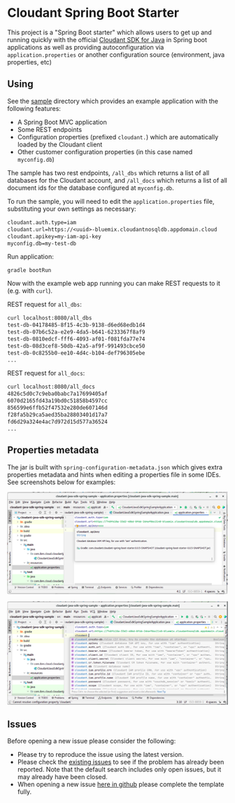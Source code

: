 # Cloudant Spring Boot Starter

This project is a "Spring Boot starter" which allows users to get up and running quickly with the official
[Cloudant SDK for Java](https://github.com/IBM/cloudant-java-sdk) in Spring boot applications as well
as providing autoconfiguration via `application.properties` or another configuration source (environment, java properties, etc)

## Using

See the [sample](sample) directory which provides an example application with the following features:

- A Spring Boot MVC application
- Some REST endpoints
- Configuration properties (prefixed `cloudant.`) which are automatically loaded by the Cloudant client
- Other customer configuration properties (in this case named `myconfig.db`)

The sample has two rest endpoints, `/all_dbs` which returns a list of all databases for the Cloudant account, and
`/all_docs` which returns a list of all document ids for the database configured at `myconfig.db`.

To run the sample, you will need to edit the `application.properties` file, substituting your own settings as necessary:

```properties
cloudant.auth.type=iam
cloudant.url=https://<uuid>-bluemix.cloudantnosqldb.appdomain.cloud
cloudant.apikey=my-iam-api-key
myconfig.db=my-test-db
```

Run application:

```shell
gradle bootRun
```

Now with the example web app running you can make REST requests to it (e.g. with `curl`).

REST request for `all_dbs`:
```shell
curl localhost:8080/all_dbs
test-db-04178485-8f15-4c3b-9138-d6ed68edb1d4
test-db-07b6c52a-e2e9-4da5-b641-6233367f8af9
test-db-0810edcf-fff6-4093-af01-f081fda77e74
test-db-08d3cef8-50db-42a5-af9f-991493cbce50
test-db-0c8255b0-ee10-4d4c-b104-def796305ebe
...
```

REST request for `all_docs`:
```shell
curl localhost:8080/all_docs
4826c5d0c7c9eba0babc7a17699405af
6070d2165fd43a19bd0c51858b4597cc
856599e6ffb52f47532e280de607146d
f28fa5b29ca5aed35ba28803401d17a7
fd6d29a324e4ac7d972d15d577a36524
...
```

## Properties metadata

The jar is built with `spring-configuration-metadata.json` which gives extra properties metadata and hints
when editing a properties file in some IDEs. See screenshots below for examples:

![](Screenshot%20from%202022-06-29%2012-26-27.png)

![](Screenshot%20from%202022-06-29%2012-27-38.png)

## Issues

Before opening a new issue please consider the following:
* Please try to reproduce the issue using the latest version.
* Please check the [existing issues](/issues)
to see if the problem has already been reported. Note that the default search
includes only open issues, but it may already have been closed.
* When opening a new issue [here in github](/issues) please complete the template fully.
